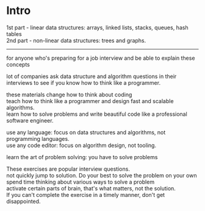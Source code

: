 # Intro

1st part - linear data structures: arrays, linked lists, stacks, queues, hash tables  
2nd part - non-linear data structures: trees and graphs.

---

for anyone who's preparing for a job interview and be able to explain these concepts

lot of companies ask data structure and algorithm questions in their interviews
to see if you know how to think like a programmer.

these materials change how to think about coding  
teach how to think like a programmer and design fast and scalable algorithms.  
learn how to solve problems and write beautiful code like a professional software engineer.

use any language: focus on data structures and algorithms, not programming languages.  
use any code editor: focus on algorithm design, not tooling.

learn the art of problem solving: you have to solve problems

These exercises are popular interview questions.  
not quickly jump to solution. Do your best to solve the problem on your own  
spend time thinking about various ways to solve a problem  
activate certain parts of brain, that's what matters, not the solution.  
If you can't complete the exercise in a timely manner, don't get disappointed.
